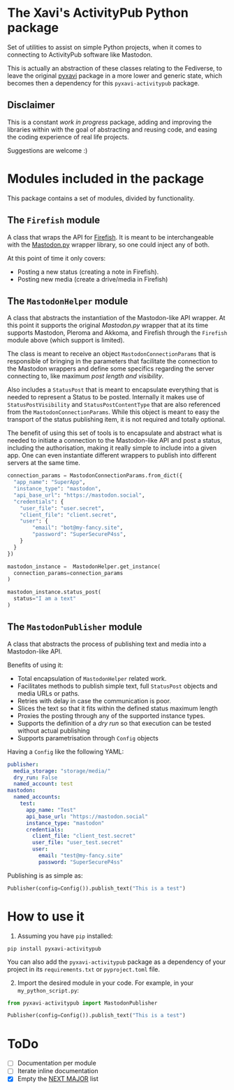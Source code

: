 # The Xavi's ActivityPub Python package

Set of utilities to assist on simple Python projects, when it comes to connecting to ActivityPub software like Mastodon.

This is actually an abstraction of these classes relating to the Fediverse, to leave the original [pyxavi](https://github.com/XaviArnaus/pxavi) package in a more lower and generic state, which becomes then a dependency for this `pyxavi-activitypub` package.

## Disclaimer

This is a constant *work in progress* package, adding and improving the libraries within with
the goal of abstracting and reusing code, and easing the coding experience of real life
projects.

Suggestions are welcome :)


# Modules included in the package

This package contains a set of modules, divided by functionality.


## The `Firefish` module

A class that wraps the API for [Firefish](https://firefish.social/api-doc). It is meant to be 
interchangeable with the [Mastodon.py](https://mastodonpy.readthedocs.io/en/latest/index.html) 
wrapper library, so one could inject any of both.

At this point of time it only covers:
- Posting a new status (creating a note in Firefish).
- Posting new media (create a drive/media in Firefish)


## The `MastodonHelper` module

A class that abstracts the instantiation of the Mastodon-like API wrapper. At this point it
supports the original *Mastodon.py* wrapper that at its time supports Mastodon, Pleroma and Akkoma,
and Firefish through the `Firefish` module above (which support is limited).

The class is meant to receive an object `MastodonConnectionParams` that is responsible of bringing in
the parameters that facilitate the connection to the Mastodon wrappers and define some specifics
regarding the server connecting to, like maximum *post length and visibility*.

Also includes a `StatusPost` that is meant to encapsulate everything that is needed to represent
a Status to be posted. Internally it makes use of `StatusPostVisibility` and `StatusPostContentType`
that are also referenced from the `MastodonConnectionParams`. While this object is meant to easy the
transport of the status publishing item, it is not required and totally optional.

The benefit of using this set of tools is to encapsulate and abstract what is needed to initiate
a connection to the Mastodon-like API and post a status, including the authorisation, making it 
really simple to include into a given app. One can even instantiate different wrappers to publish
into different servers at the same time.

```python
connection_params = MastodonConnectionParams.from_dict({
  "app_name": "SuperApp",
  "instance_type": "mastodon",
  "api_base_url": "https://mastodon.social",
  "credentials": {
    "user_file": "user.secret",
    "client_file": "client.secret",
    "user": {
        "email": "bot@my-fancy.site",
        "password": "SuperSecureP4ss",
    }
  }
})

mastodon_instance =  MastodonHelper.get_instance(
  connection_params=connection_params
)

mastodon_instance.status_post(
  status="I am a text"
)
```

## The `MastodonPublisher` module

A class that abstracts the process of publishing text and media into a Mastodon-like API.

Benefits of using it:
- Total encapsulation of `MastodonHelper` related work.
- Facilitates methods to publish simple text, full `StatusPost` objects and media URLs or paths.
- Retries with delay in case the communication is poor.
- Slices the text so that it fits within the defined status maximum length
- Proxies the posting through any of the supported instance types.
- Supports the definition of a *dry run* so that execution can be tested without actual publishing
- Supports parametrisation through `Config` objects

Having a `Config` like the following YAML:
```yaml
publisher:
  media_storage: "storage/media/"
  dry_run: False
  named_account: test
mastodon:
  named_accounts:
    test:
      app_name: "Test"
      api_base_url: "https://mastodon.social"
      instance_type: "mastodon"
      credentials:
        client_file: "client_test.secret"
        user_file: "user_test.secret"
        user:
          email: "test@my-fancy.site"
          password: "SuperSecureP4ss"
```

Publishing is as simple as:
```Python
Publisher(config=Config()).publish_text("This is a test")
```


# How to use it

1. Assuming you have `pip` installed:
```
pip install pyxavi-activitypub
```

You can also add the `pyxavi-activitypub` package as a dependency of your project in its `requirements.txt`
or `pyproject.toml` file.

2. Import the desired module in your code. For example, in your `my_python_script.py`:
```python
from pyxavi-activitypub import MastodonPublisher

Publisher(config=Config()).publish_text("This is a test")
```


# ToDo
- [ ] Documentation per module
- [ ] Iterate inline documentation
- [x] Empty the [NEXT MAJOR](./NEXT_MAJOR.md) list
